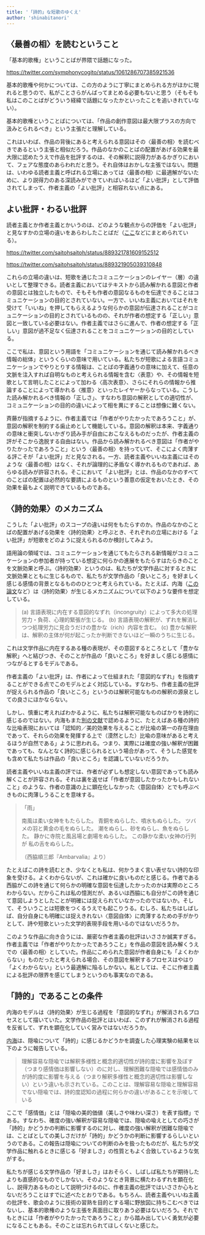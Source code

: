 ```yaml
---
title: '「詩的」な短歌のゆくえ'
author: 'shinabitanori'
---
```


## 〈最善の相〉を読むということ

「基本的歌権」ということばが界隈で話題になった。

https://twitter.com/symphonycogito/status/1061286707385921536

基本的歌権や何かについては、この方のように丁寧にまとめられる方がほかに現れると思うので、私がことさらがんばってまとめる必要もないと思う（そもそも私はこのことばがどういう経緯で話題になったかといったことを追いきれていない）。

基本的歌権ということばについては、「作品の創作意図は最大限プラスの方向で汲みとられるべき」という主張だと理解している。

これはいわば、作品の背後にあると考えられる意図はその〈最善の相〉を読むべきであるという主張と相似だろう。作品のなかのことばの配置があげる効果を最大限に認めたうえで作品を批評するのは、その解釈に説得力があるかぎりにおいて、フェアな態度のあらわれだと思う。それ自体はおかしな主張ではない。問題は、いわゆる読者主義と呼ばれる立場にあっては〈最善の相〉に最適解がないために、より説得力のある深読みができていればいるほど「よい批評」として評価されてしまって、作者主義の「よい批評」と相容れない点にある。

## よい批評・わるい批評

読者主義とか作者主義とかいうのは、どのような観点からの評価を「よい批評」と見なすかの立場の違いをあらわしたことばだ（[ここ](https://togetter.com/li/1133663)などにまとめられている）。

https://twitter.com/saitohsaitoh/status/889321781609152512

https://twitter.com/saitohsaitoh/status/889321905039310848

これらの立場の違いは、短歌を通じたコミュニケーションのレイヤー（層）の違いとして整理できる。読者主義においてはテキストから読み解かれる意図と作者の意図とは独立したもので、そもそも作者の意図なるものを伝達できることはコミュニケーションの目的とされていない。一方で、いいね主義においてはそれを受けて「いいね」を押してもらえるような何らかの意図が伝達されることがコミュニケーションの目的とされているものの、それが作者の想定する「正しい」意図と一致している必要はない。作者主義ではさらに進んで、作者の想定する「正しい」意図が過不足なく伝達されることをコミュニケーションの目的としている。

ここで私は、意図という用語を「コミュニケーションを通じて読み解かれるべき情報の総体」というくらいの意味で用いている。私たちが短歌による言語コミュニケーションでやりとりする情報は、ことばの字義通りの意味に加えて、任意の文脈を注入すれば自明なものと考えられる情報を含む〈表意〉や、その情報を短歌として言明したことによって加わる〈高次表意〉、さらにそれらの情報から推論することによって導かれる〈推意〉といったレイヤーからなっている。こうした読み解かれるべき情報の「正しさ」、すなわち意図の解釈としての適切性が、コミュニケーションの目的の違いによって相を異にすることは想像に難くない。

斉藤が指摘するように、作者主義では「作者がやりたかったであろうこと」が、意図の解釈を制約する歯止めとして機能している。意図の解釈は本来、字義通りの意味と衝突しないかぎり読み手が自由におこなえるものだったが、作者主義の評がそこから逸脱する自由はない。作品から読み解かれるべき意図は「作者がやりたかったであろうこと」という〈最善の相〉を持っていて、そこによく肉薄する評こそが「よい批評」だと見なされる。一方、読者主義やいいね主義にはそのような〈最善の相〉はなく、それが論理的に矛盾なく導かれるものであれば、あらゆる読みが許容される。そこにおいて「よい批評」とは、作品のなかのすべてのことばの配置は必然的な要請によるものという善意の仮定をおいたとき、その効果を最もよく説明できているものである。

## 〈詩的効果〉のメカニズム

こうした「よい批評」のスコープの違いは何をもたらすのか。作品のなかのことばの配置があげる効果を〈詩的効果〉と呼ぶとき、それぞれの立場における「よい批評」が短歌をどのように捉えられるのか検討してみよう。

語用論の領域では、コミュニケーションを通じてもたらされる新情報がコミュニケーションの参加者が持っている想定に何らかの進展をもたらすはたらきのことを文脈効果と呼ぶ。〈詩的効果〉というのは、私たちが文学作品に対するときに文脈効果とともに生じるもので、私たちが文学作品の「良いところ」を好ましく感じる感情の背景となるもののひとつと考えられている。たとえば、内海（[この論文](https://www.jstage.jst.go.jp/article/pjsai/JSAI03/0/JSAI03_0_195/_article/-char/ja/)など）は〈詩的効果〉が生じるメカニズムについて以下のような要件を想定している。

> \(a\) 言語表現に内在する意図的なずれ（incongruity）によって多大の処理労力・負荷、心理的緊張が生じる。 \(b\) 言語表現の解釈が、ずれを解消しつつ処理労力に見合うだけの豊かな（rich）内容を含む。 \(c\) 豊かな解釈は、解釈の主体が何が起こったか判断できないほど一瞬のうちに生じる。

これは文学作品に内在するある種の表現が、その意図するところとして「豊かな解釈」へと結びつき、そのことが作品の「良いところ」を好ましく感じる感情につながるとするモデルである。

作者主義の「よい批評」は、作者によって仕組まれた「意図的なずれ」を指摘することができる点でこのモデルとよく対応している。すなわち、作者主義の批評が捉えられる作品の「良いところ」というのは解釈可能なものの解釈の源泉としての良さにほかならない。

しかし、慎重に考えればわかるように、私たちは解釈可能なものばかりを詩的に感じるのではない。内海もまた[別の文献](https://www.jstage.jst.go.jp/article/pjsai/JSAI01/0/JSAI01_0_145/_pdf)で認めるように、たとえばある種の詩的な比喩表現においては「認知的／美的効果を与えることが比喩の第一の存在理由であって、それらの効果を発揮する上で（漠然とした）比喩の意味があると考えるほうが自然である」ように思われる。つまり、実際には確度の強い解釈が困難であっても、なんとなく詩的に感じられるという場合があって、そうした感覚をも含めて私たちは作品の「良いところ」を認識していないだろうか。

読者主義やいいね主義の評では、作者が必ずしも想定しない意図であっても読み解くことが許容される。それは裏を返せば「作者が意図したかったかもしれないこと」のような、作者の意識の上に顕在化しなかった〈意図自体〉とでも呼ぶべきものに肉薄しうることを意味する。

> 「雨」
>
> 南風は柔い女神をもたらした。 青銅をぬらした、噴水もぬらした。 ツバメの羽と黄金の毛をぬらした。 潮をぬらし、砂をぬらし、魚をぬらした。 静かに寺院と風呂場と劇場をぬらした。 この静かな柔い女神の行列が 私の舌をぬらした。
>
> （西脇順三郎『Ambarvalia』より）

たとえばこの詩を読むとき、少なくとも私は、何かうまく言い表せない詩的な印象を受ける。よくわからないが、これは確かに良いものだと感じる。作者である西脇がこの詩を通じて何らかの明確な意図を伝達したかったのかは実際のところわからない。だからこれは私の憶測だが、あるいは西脇にも自分がこの詩を通じて意図しようとしたことが明確には捉えられていなかったのではないか。そして、そういうことは短歌をつくるうえでも起こりうる。むしろ、私たちはしばしば、自分自身にも明確には捉えきれない〈意図自体〉に肉薄するための手がかりとして、詩や短歌といった文学的表現手段を用いるのではないだろうか。

このような作品に向き合うには、厳密な作者主義の批評はいささか誠実すぎる。作者主義では「作者がやりたかったであろうこと」を作品の意図を読み解くうえでの〈最善の相〉としていた。作品にこめられた意図が作者自身にも「よくわからない」ものだったと考えられる場合、その意図を解釈するプロセスはやはり「よくわからない」という最適解に陥るしかない。私としては、そこに作者主義による批評の限界を感じてしまうというのも事実なのである。

## 「詩的」であることの条件

内海のモデルは〈詩的効果〉が生じる過程を「意図的なずれ」が解消されるプロセスとして描いていた。文学作品の批評とはいわば、このずれが解消される過程を反省して、ずれを顕在化していく営みではないだろうか。

[内海](https://ci.nii.ac.jp/naid/40007278523)は、隠喩について「詩的」に感じるかどうかを調査した心理実験の結果を以下のように報告している。

> 理解容易な隠喩では解釈多様性と概念的適切性が詩的度に影響を及ぼす（つまり感情価は影響しない）のに対し、理解困難な隠喩では感情価のみが詩的度に影響を与える（つまり解釈多様性と概念的適切性は影響しない）という違いも示されている。このことは、理解容易な隠喩と理解容易でない隠喩では、詩的度認知の過程に何らかの違いがあることを示唆している

ここで「感情価」とは「隠喩の美的価値（美しさや味わい深さ）を表す指標」である。すなわち、確度の強い解釈が容易な隠喩では、隠喩の喩えとしての巧さが「詩的」かどうかの判断に影響するのに対し、確度の強い解釈が困難な隠喩では、ことばとしての美しさだけが「詩的」かどうかの判断に影響するらしいというのである。この報告は隠喩についての判断のみを扱ったものだが、私たちが文学作品に触れるときに感じる「好ましさ」の性質ともよく合致しているような気がする。

私たちが感じる文学作品の「好ましさ」はおそらく、しばしば私たちが期待したよりも直感的なものでしかない。そのようなとき背景に横たわるずれを顕在化し、説得力あるものとして説明づけるのに、作者主義の批評ではいささか心もとないだろうことはすでに述べたとおりである。もちろん、読者主義やいいね主義の批評を、歌会のように技術の習熟を目的とする場に野放図に持ちこむべきではないし、基本的歌権のような主張を真面目に取りあう必要はないだろう。それでもときには「作者がやりたかったであろうこと」から踏み出していく勇気が必要になることもある。そのことは忘れられてほしくないと感じた。

